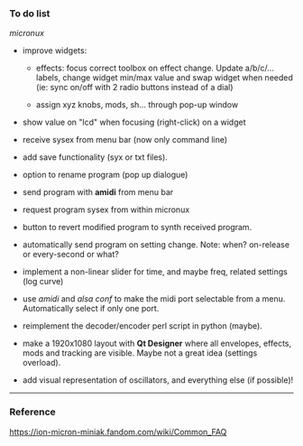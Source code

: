 ### To do list
*micronux*


  - improve widgets:

      - effects: focus correct toolbox on effect change. Update a/b/c/... labels, change widget min/max value and swap widget when needed (ie: sync on/off with 2 radio buttons instead of a dial)

      - assign xyz knobs, mods, sh... through pop-up window

  - show value on "lcd" when focusing (right-click) on a widget

  - receive sysex from menu bar (now only command line)

  - add save functionality (syx or txt files).

  - option to rename program (pop up dialogue)

  - send program with **amidi** from menu bar

  - request program sysex from within micronux

  - button to revert modified program to synth received program.  

  - automatically send program on setting change. Note: when? on-release or every-second or what?

  - implement a non-linear slider for time, and maybe freq, related settings (log curve)

  - use *amidi* and *alsa conf* to make the midi port selectable from a menu. Automatically select if only one port.

  - reimplement the decoder/encoder perl script in python (maybe).

  - make a 1920x1080 layout with **Qt Designer** where all envelopes, effects, mods and tracking are visible. Maybe not a great idea (settings overload).

  - add visual representation of oscillators, and everything else (if possible)!


----

### Reference

https://ion-micron-miniak.fandom.com/wiki/Common_FAQ
